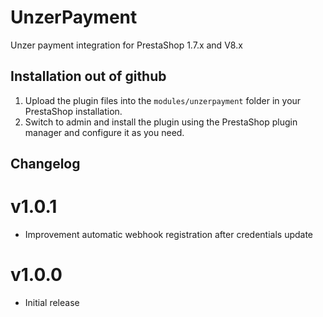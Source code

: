 # UnzerPayment

Unzer payment integration for PrestaShop 1.7.x and V8.x 

## Installation out of github

1. Upload the plugin files into the `modules/unzerpayment` folder in your PrestaShop installation.
2. Switch to admin and install the plugin using the PrestaShop plugin manager and configure it as you need.

## Changelog


# v1.0.1
* Improvement automatic webhook registration after credentials update 

# v1.0.0
* Initial release